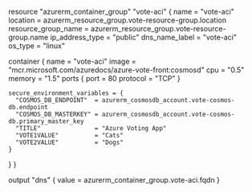 resource "azurerm_container_group" "vote-aci" {
  name                = "vote-aci"
  location            = azurerm_resource_group.vote-resource-group.location
  resource_group_name = azurerm_resource_group.vote-resource-group.name
  ip_address_type     = "public"
  dns_name_label      = "vote-aci"
  os_type             = "linux"

  container {
    name   = "vote-aci"
    image  = "mcr.microsoft.com/azuredocs/azure-vote-front:cosmosd"
    cpu    = "0.5"
    memory = "1.5"
    ports {
      port     = 80
      protocol = "TCP"
    }

    secure_environment_variables = {
      "COSMOS_DB_ENDPOINT"  = azurerm_cosmosdb_account.vote-cosmos-db.endpoint
      "COSMOS_DB_MASTERKEY" = azurerm_cosmosdb_account.vote-cosmos-db.primary_master_key
      "TITLE"               = "Azure Voting App"
      "VOTE1VALUE"          = "Cats"
      "VOTE2VALUE"          = "Dogs"
    }
  }
}

output "dns" {
  value = azurerm_container_group.vote-aci.fqdn
}
